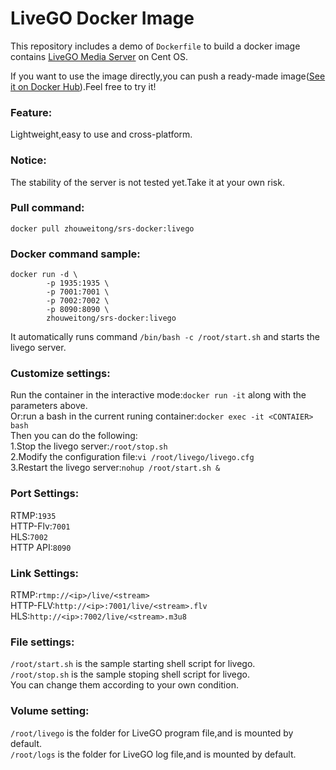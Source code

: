 # LiveGO Docker Image

This repository includes a demo of `Dockerfile` to build a docker image contains [LiveGO Media Server](https://github.com/gwuhaolin/livego) on Cent OS.  

If you want to use the image directly,you can push a ready-made image([See it on Docker Hub](https://hub.docker.com/r/zhouweitong/srs-docker/tags/)).Feel free to try it!  

### Feature: 
Lightweight,easy to use and cross-platform. 

### Notice: 
The stability of the server is not tested yet.Take it at your own risk. 

### Pull command:  

`docker pull zhouweitong/srs-docker:livego`

### Docker command sample:  
  
```
docker run -d \
		-p 1935:1935 \
		-p 7001:7001 \
		-p 7002:7002 \
		-p 8090:8090 \
		zhouweitong/srs-docker:livego
```  
It automatically runs command `/bin/bash -c /root/start.sh` and starts the livego server. 

### Customize settings:
Run the container in the interactive mode:`docker run -it` along with the parameters above.  
Or:run a bash in the current runing container:`docker exec -it <CONTAIER> bash`  
Then you can do the following:  
1.Stop the livego server:`/root/stop.sh`  
2.Modify the configuration file:`vi /root/livego/livego.cfg`  
3.Restart the livego server:`nohup /root/start.sh &`

### Port Settings: 
RTMP:`1935`  
HTTP-Flv:`7001`  
HLS:`7002`  
HTTP API:`8090` 

### Link Settings: 
RTMP:`rtmp://<ip>/live/<stream>`  
HTTP-FLV:`http://<ip>:7001/live/<stream>.flv`  
HLS:`http://<ip>:7002/live/<stream>.m3u8`  

### File settings: 
`/root/start.sh` is the sample starting shell script for livego.  
`/root/stop.sh` is the sample stoping shell script for livego.  
You can change them according to your own condition.  

### Volume setting:  

`/root/livego` is the folder for LiveGO program file,and is mounted by default.  
`/root/logs` is the folder for LiveGO log file,and is mounted by default.  